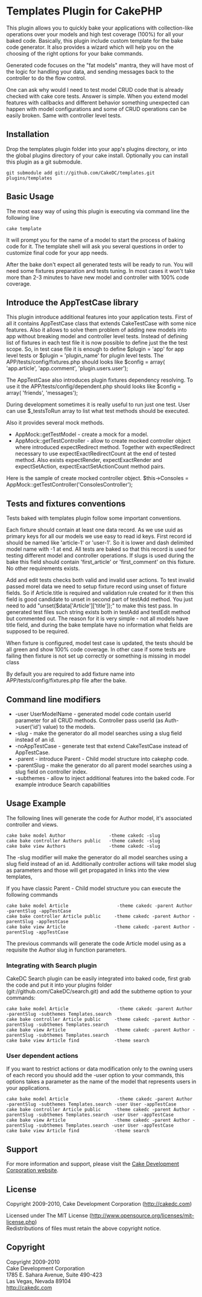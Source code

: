 # Templates Plugin for CakePHP

This plugin allows you to quickly bake your applications with collection-like operations over your models and high test coverage (100%) for all your baked code. Basically, this plugin include custom template for the bake code generator. It also provides a wizard which will help you on the choosing of the right options for your bake commands.

Generated code focuses on the "fat models" mantra, they will have most of the logic for handling your data, and sending messages back to the controller to do the flow control.

One can ask why would I need to test model CRUD code that is already checked with cake core tests.
Answer is simple. When you extend model features with callbacks and different behavior something unexpected can happen with model configurations and some of CRUD operations can be easily broken. Same with controller level tests.

## Installation

Drop the templates plugin folder into your app's plugins directory, or into the global plugins directory of your cake install. Optionally you can install this plugin as a git submodule.

    git submodule add git://github.com/CakeDC/templates.git plugins/templates

## Basic Usage

The most easy way of using this plugin is executing via command line the following line

	cake template

It will prompt you for the name of a model to start the process of baking code for it. The template shell will ask you several questions in order to customize final code for your app needs.

After the bake don't expect all generated tests will be ready to run. You will need some fixtures preparation and tests tuning. In most cases it won't take more than 2-3 minutes to have new model and controller with 100% code coverage.

## Introduce the AppTestCase library

This plugin introduce additional features into your application tests.
First of all it contains AppTestCase class that extends CakeTestCase with some nice features. Also it allows to solve them problem of adding new models into app without breaking model and controller level tests. Instead of defining list of fixtures in each test file it is now possible to define just the the test scope.
So, in test case file it is enough to define $plugin = 'app' for app level tests or $plugin = 'plugin_name' for plugin level tests.
The APP/tests/config/fixtures.php should looks like 
	$config = array(
		'app.article',
		'app.comment',
		'plugin.users.user');
		
The AppTestCase also introduces plugin fixtures dependency resolving.
To use it the APP/tests/config/dependent.php should looks like 
	$config = array(
		'friends', 'messages'); 
		
During development sometimes it is really useful to run just one test. User can use $_testsToRun array to list what test methods should be executed.

Also it provides several mock methods.
 
 * AppMock::getTestModel - create a mock for a model.
 * AppMock::getTestController - allow to create mocked controller object where introduced 		expectRedirect method. Together with expectRedirect necessary to use  expectExactRedirectCount at the end of tested method. Also exists expectRender, expectExactRender and expectSetAction, expectExactSetActionCount method pairs. 

Here is the sample of create mocked controller object.
	$this->Consoles = AppMock::getTestController('ConsolesController');

## Tests and fixtures conventions
		
Tests baked with templates plugin follow some important conventions.

Each fixture should contain at least one data record. As we use uuid as primary keys for all our models we use easy to read id keys. First record id should be named like 'article-1' or 'user-1'. So it is lower and dash delimited model name with -1 at end.
All tests are baked so that this record is used for testing different model and controller operations.
If slugs is used during the bake this field should contain 'first_article' or 'first_comment' on this fixture.
No other requirements exists.

Add and edit tests checks both valid and invalid user actions. To test invalid passed morel data we need to setup fixture record using unset of fixture fields.
So if Article.title is required and validation rule created for it then this field is good candidate to unset in second part of testAdd method. You just need to add "unset($data['Article']['title']);" to make this test pass. In generated test files such string exists both in testAdd and testEdit method but commented out. The reason for it is very simple - not all models have title field, and during the bake template have no information what fields are supposed to be required.

When fixture is configured, model test case is updated, the tests should be all green and show 100% code coverage.
In other case if some tests are failing then fixture is not set up correctly or something is missing in model class

By default you are required to add fixture name into APP/tests/config/fixtures.php file after the bake.

## Command line modifiers

 * -user UserModelName - generated model code contain userId parameter for all CRUD methods. Controller pass userId (as Auth->user('id') value) to the models.
 * -slug - make the generator do all model searches using a slug field instead of an id.
 * -noAppTestCase - generate test that extend CakeTestCase instead of AppTestCase.
 * -parent - introduce Parent - Child model structure into cakephp code.
 * -parentSlug - make the generator do all parent model searches using a slug field on controller index.
 * -subthemes - allow to inject additional features into the baked code. For example introduce Search capabilities

## Usage Example
    
The following lines will generate the code for Author model, it's associated controller and views.

    cake bake model Author                -theme cakedc -slug 
    cake bake controller Authors public   -theme cakedc -slug 
    cake bake view Authors                -theme cakedc -slug 

The -slug modifier will make the generator do all model searches using a slug field instead of an id. Additionally controller actions will take model slug as parameters and those will get propagated in links into the view templates,

If you have classic Parent - Child model structure you can execute the following commands

    cake bake model Article                  -theme cakedc -parent Author -parentSlug -appTestCase
    cake bake controller Article public     -theme cakedc -parent Author -parentSlug -appTestCase
    cake bake view Article                  -theme cakedc -parent Author -parentSlug -appTestCase

The previous commands will generate the code Article model using as a requisite the Author slug in function parameters.


### Integrating with Search plugin

CakeDC Search plugin can be easily integrated into baked code, first grab the code and put it into your plugins folder (git://github.com/CakeDC/search.git) and add the subtheme option to your commands:

    cake bake model Article                  -theme cakedc -parent Author -parentSlug -subthemes Templates.search 
    cake bake controller Article public     -theme cakedc -parent Author -parentSlug -subthemes Templates.search 
    cake bake view Article                  -theme cakedc -parent Author -parentSlug -subthemes Templates.search 
    cake bake view Article find             -theme search

### User dependent actions

If you want to restrict actions or data modification only to the owning users of each record you should add the -user option to your commands, this options takes a parameter as the name of the model that represents users in your applications.

    cake bake model Article                  -theme cakedc -parent Author -parentSlug -subthemes Templates.search -user User -appTestCase
    cake bake controller Article public     -theme cakedc -parent Author -parentSlug -subthemes Templates.search -user User -appTestCase
    cake bake view Article                  -theme cakedc -parent Author -parentSlug -subthemes Templates.search -user User -appTestCase
    cake bake view Article find             -theme search

## Support ##

For more information and support, please visit the [Cake Development Corporation website](http://cakedc.com).

## License ##

Copyright 2009-2010, Cake Development Corporation (http://cakedc.com)

Licensed under The MIT License (http://www.opensource.org/licenses/mit-license.php)<br/>
Redistributions of files must retain the above copyright notice.

## Copyright ###

Copyright 2009-2010<br/>
Cake Development Corporation<br/>
1785 E. Sahara Avenue, Suite 490-423<br/>
Las Vegas, Nevada 89104<br/>
http://cakedc.com<br/>  